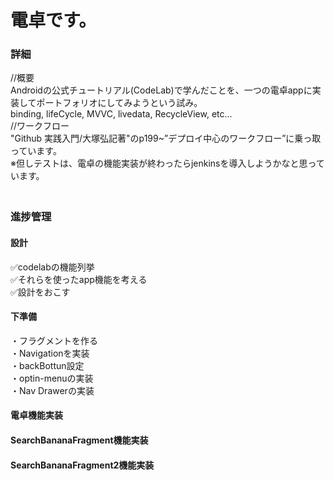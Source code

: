 # 電卓です。  

### 詳細  
//概要  
Androidの公式チュートリアル(CodeLab)で学んだことを、一つの電卓appに実装してポートフォリオにしてみようという試み。  
binding, lifeCycle, MVVC, livedata, RecycleView, etc...  
//ワークフロー  
"Github 実践入門/大塚弘記著"のp199~”デプロイ中心のワークフロー”に乗っ取っています。  
※但しテストは、電卓の機能実装が終わったらjenkinsを導入しようかなと思っています。  
　　
### 進捗管理
#### 設計  
✅codelabの機能列挙  
✅それらを使ったapp機能を考える  
✅設計をおこす  
#### 下準備  
・フラグメントを作る  
・Navigationを実装  
・backBottun設定  
・optin-menuの実装  
・Nav Drawerの実装  
#### 電卓機能実装  

#### SearchBananaFragment機能実装  
#### SearchBananaFragment2機能実装  
